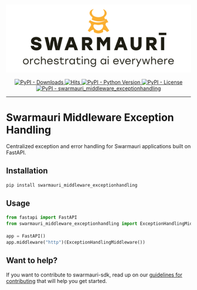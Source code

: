 ![Swamauri Logo](https://github.com/swarmauri/swarmauri-sdk/blob/3d4d1cfa949399d7019ae9d8f296afba773dfb7f/assets/swarmauri.brand.theme.svg)

<p align="center">
    <a href="https://pypi.org/project/swarmauri_middleware_exceptionhandling/">
        <img src="https://img.shields.io/pypi/dm/swarmauri_middleware_exceptionhandling" alt="PyPI - Downloads"/>
    </a>
    <a href="https://hits.sh/github.com/swarmauri/swarmauri-sdk/tree/master/pkgs/standards/swarmauri_middleware_exceptionhandling/">
        <img alt="Hits" src="https://hits.sh/github.com/swarmauri/swarmauri-sdk/tree/master/pkgs/standards/swarmauri_middleware_exceptionhandling.svg"/>
    </a>
    <a href="https://pypi.org/project/swarmauri_middleware_exceptionhandling/">
        <img src="https://img.shields.io/pypi/pyversions/swarmauri_middleware_exceptionhandling" alt="PyPI - Python Version"/>
    </a>
    <a href="https://pypi.org/project/swarmauri_middleware_exceptionhandling/">
        <img src="https://img.shields.io/pypi/l/swarmauri_middleware_exceptionhandling" alt="PyPI - License"/>
    </a>
    <a href="https://pypi.org/project/swarmauri_middleware_exceptionhandling/">
        <img src="https://img.shields.io/pypi/v/swarmauri_middleware_exceptionhandling?label=swarmauri_middleware_exceptionhandling&color=green" alt="PyPI - swarmauri_middleware_exceptionhandling"/>
    </a>
</p>

---

# Swarmauri Middleware Exception Handling

Centralized exception and error handling for Swarmauri applications built on FastAPI.

## Installation

```bash
pip install swarmauri_middleware_exceptionhandling
```

## Usage

```python
from fastapi import FastAPI
from swarmauri_middleware_exceptionhandling import ExceptionHandlingMiddleware

app = FastAPI()
app.middleware("http")(ExceptionHandlingMiddleware())
```

## Want to help?

If you want to contribute to swarmauri-sdk, read up on our [guidelines for contributing](https://github.com/swarmauri/swarmauri-sdk/blob/master/contributing.md) that will help you get started.
